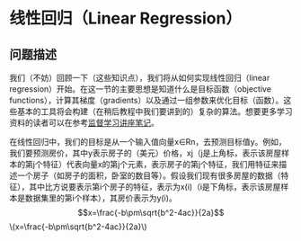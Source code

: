 <script type="text/javascript" src="http://cdn.mathjax.org/mathjax/latest/MathJax.js?config=default"></script>
# 线性回归（Linear Regression）  
## 问题描述  
我们（不妨）回顾一下（这些知识点），我们将从如何实现线性回归（linear regression）开始。在这一节的主要思想是知道什么是目标函数（objective functions），计算其梯度（gradients）以及通过一组参数来优化目标（函数）。这些基本的工具将会构建（在稍后教程中我们要讲到的）复杂的算法。想要更多学习资料的读者可以在参考<a href="http://cs229.stanford.edu/notes/cs229-notes1.pdf">监督学习讲座笔记</a>。  

在线性回归中，我们的目标是从一个输入值向量x∈Rn，去预测目标值y。例如，我们要预测房价，其中y表示房子的（美元）价格，xj（j是上角标，表示该房屋样本的第j个特征）代表向量x的第j个元素，表示房子的第j个特征，我们用特征来描述一个房子（如房子的面积，卧室的数目等）。假设我们现有很多房屋的数据（特征），其中比方说要表示第i个房子的特征，表示为x(i)（i是下角标，表示该房屋样本是数据集里的第i个样本），其房价表示为y(i)。
$$x=\frac{-b\pm\sqrt{b^2-4ac}}{2a}$$
\\(x=\frac{-b\pm\sqrt{b^2-4ac}}{2a}\\)
